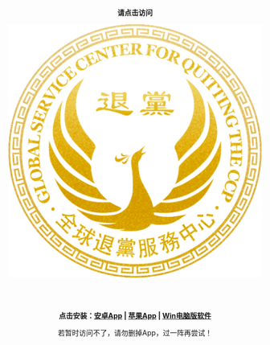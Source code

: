 <p align="center"><b>请点击访问</b></p>
<div style="width:100%;"><p align="center"><a href="https://www.djy513.website/"><img src="https://github.com/JohnChen201502/TD/blob/main/td-logo.png?raw=true"/></a></p></div>
</br>
</br>
<p align="center"><b>点击安装：<a href="https://www.djy513.website/wp-content/uploads/2022/09/%E3%80%90%E5%85%A8%E7%90%83%E9%80%80%E5%85%9A%E6%9C%8D%E5%8A%A1%E4%B8%AD%E5%BF%83%E3%80%91%E5%AE%89%E5%8D%93%E7%89%881.0.apk">安卓App</a> | <a href="https://www.djy513.website/wp-content/uploads/2022/10/webclip-tuidang/install.html">苹果App</a> | <a href="https://www.djy513.website/wp-content/uploads/2022/09/%E3%80%90%E5%85%A8%E7%90%83%E9%80%80%E5%85%9A%E6%9C%8D%E5%8A%A1%E4%B8%AD%E5%BF%83%E3%80%91PC%E7%89%88.zip">Win电脑版软件</a>
</b></p>
<p align="center">若暂时访问不了，请勿删掉App，过一阵再尝试！</p>
